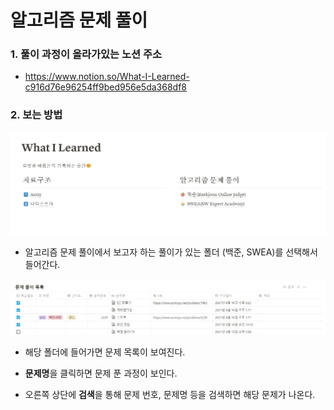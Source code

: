 # 알고리즘 문제 풀이

### 1. 풀이 과정이 올라가있는 노션 주소

- https://www.notion.so/What-I-Learned-c916d76e96254ff9bed956e5da368df8



### 2. 보는 방법

![image-20210418142713734](README.assets/image-20210418142713734.png)

- 알고리즘 문제 풀이에서 보고자 하는 풀이가 있는 폴더 (백준, SWEA)를 선택해서 들어간다.



![image-20210418142950197](README.assets/image-20210418142950197.png)

- 해당 폴더에 들어가면 문제 목록이 보여진다. 

- **문제명**을 클릭하면 문제 푼 과정이 보인다.

- 오른쪽 상단에 **검색**을 통해 문제 번호, 문제명 등을 검색하면 해당 문제가 나온다.

  